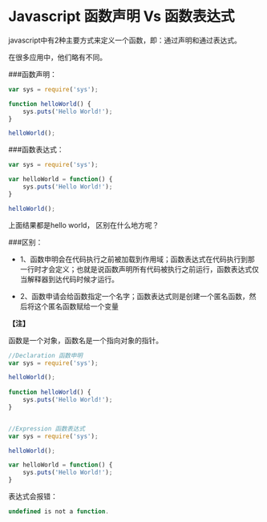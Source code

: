 Javascript 函数声明 Vs 函数表达式
==================

javascript中有2种主要方式来定义一个函数，即：通过声明和通过表达式。

在很多应用中，他们略有不同。

###函数声明：
```javascript
var sys = require('sys');

function helloWorld() {
    sys.puts('Hello World!');
}

helloWorld();
```

###函数表达式：
```javascript
var sys = require('sys');

var helloWorld = function() {
    sys.puts('Hello World!');
}

helloWorld();
```

上面结果都是hello world，
区别在什么地方呢？

###区别：

- 1、函数申明会在代码执行之前被加载到作用域；函数表达式在代码执行到那一行时才会定义；也就是说函数声明所有代码被执行之前运行，函数表达式仅当解释器到达代码时候才运行。

- 2、函数申请会给函数指定一个名字；函数表达式则是创建一个匿名函数，然后将这个匿名函数赋给一个变量

**【注】**

函数是一个对象，函数名是一个指向对象的指针。

```javascript
//Declaration 函数申明
var sys = require('sys');

helloWorld();
 
function helloWorld() {
    sys.puts('Hello World!');
}


//Expression 函数表达式
var sys = require('sys');

helloWorld();

var helloWorld = function() {
    sys.puts('Hello World!');
}
```

表达式会报错：
```javascript
undefined is not a function.
```